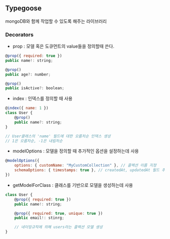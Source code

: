 ## Typegoose
mongoDB와 함께 작업할 수 있도록 해주는 라이브러리

### Decorators
- prop : 모델 혹은 도큐먼트의 value들을 정의할때 쓴다.
```javascript
@prop({ required: true })
public name!: string;

@prop()
public age?: number;

@prop()
public isActive?: boolean;
```

- index : 인덱스를 정의할 때 사용
```javascript
@index({ name: 1 })
class User {
    @prop()
    public name?: string;
}

// User클래스의 'name' 필드에 대한 오름차순 인덱스 생성
// 1은 오름차순, -1은 내림차순
```

- modelOptions : 모델을 정의할 때 추가적인 옵션을 설정하는데 사용
```javascript
@modelOptions({
    options: { customName: "MyCustomCollection" }, // 콜렉션 이름 지정
    schemaOptions: { timestamps: true }, // createdAt, updatedAt 필드 추가생성
})
```

- getModelForClass : 클래스를 기반으로 모델을 생성하는데 사용
```javascript
class User {
    @prop({ required: true })
    public name!: string;

    @prop({ required: true, unique: true })
    public email!: stinrg;

    // 네이밍규칙에 의해 users라는 콜렉션 모델 생성
}
```

